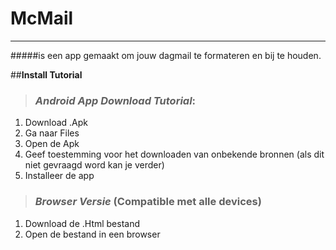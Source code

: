 # McMail
---------
#####is een app gemaakt om jouw dagmail te formateren en bij te houden.

##**Install Tutorial**
>### *Android App Download Tutorial*:
 1. Download .Apk
 2. Ga naar Files
 3. Open de Apk
 4. Geef toestemming voor het downloaden van onbekende bronnen (als dit niet gevraagd word kan je verder)
 5. Installeer de app

>### *Browser Versie* (Compatible met alle devices)
 1. Download de .Html bestand
 2. Open de bestand in een browser
